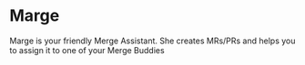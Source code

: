 # Marge
Marge is your friendly Merge Assistant. 
She creates MRs/PRs and helps you to assign it to one of your Merge Buddies
